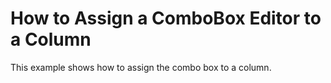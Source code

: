 # How to Assign a ComboBox Editor to a Column


<p>This example shows how to assign the combo box to a column.</p>

<br/>



